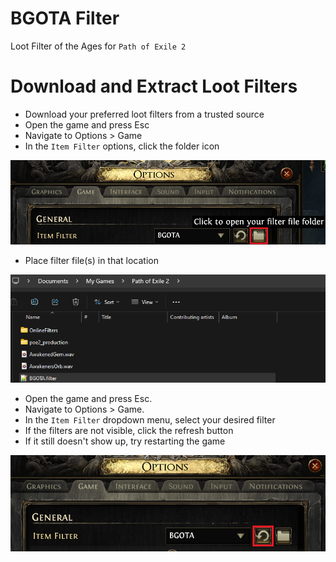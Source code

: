 # BGOTA Filter
Loot Filter of the Ages for `Path of Exile 2`

# Download and Extract Loot Filters
- Download your preferred loot filters from a trusted source
- Open the game and press Esc
- Navigate to Options > Game
- In the `Item Filter` options, click the folder icon


![Alt text](https://github.com/j4dice/poe2_filter/blob/main/images/item_filter_options_open_dir.png?raw=true "Title")


- Place filter file(s) in that location

![Alt text](https://github.com/j4dice/poe2_filter/blob/main/images/filter_directory.png?raw=true "Title")


- Open the game and press Esc.
- Navigate to Options > Game.
- In the `Item Filter` dropdown menu, select your desired filter
- If the filters are not visible, click the refresh button
- If it still doesn't show up, try restarting the game


![Alt text](https://github.com/j4dice/poe2_filter/blob/main/images/item_filter_refresh.png?raw=true "Title")
